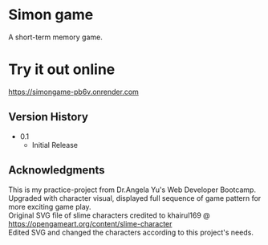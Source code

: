 # Simon game
A short-term memory game.

# Try it out online  
https://simongame-pb6v.onrender.com

## Version History
* 0.1
    * Initial Release

## Acknowledgments

This is my practice-project from Dr.Angela Yu's Web Developer Bootcamp.  
Upgraded with character visual, displayed full sequence of game pattern for more exciting game play.  
Original SVG file of slime characters credited to khairul169 @ https://opengameart.org/content/slime-character  
Edited SVG and changed the characters according to this project's needs.
